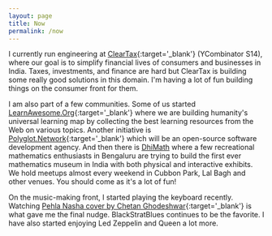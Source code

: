```yaml
---
layout: page
title: Now
permalink: /now
---
```


I currently run engineering at [ClearTax](https://cleartax.in/){:target='_blank'} (YCombinator S14), where our goal is to simplify financial lives of consumers and businesses in India. Taxes, investments, and finance are hard but ClearTax is building some really good solutions in this domain. I'm having a lot of fun building things on the consumer front for them.

I am also part of a few communities. Some of us started [LearnAwesome.Org](https://learnawesome.org/){:target='_blank'} where we are building humanity's universal learning map by collecting the best learning resources from the Web on various topics.  Another initiative is [Polyglot.Network](https://polyglot.network){:target='_blank'} which will be an open-source software development agency. And then there is [DhiMath](http://dhimath.org/) where a few recreational mathematics enthusiasts in Bengaluru are trying to build the first ever mathematics museum in India with both physical and interactive exhibits. We hold meetups almost every weekend in Cubbon Park, Lal Bagh and other venues. You should come as it's a lot of fun!

On the music-making front, I started playing the keyboard recently. Watching [Pehla Nasha cover by Chetan Ghodeshwar](https://www.youtube.com/watch?v=xlqXsIY9Sp0){:target='_blank'} is what gave me the final nudge. BlackStratBlues continues to be the favorite. I have also started enjoying Led Zeppelin and Queen a lot more.
